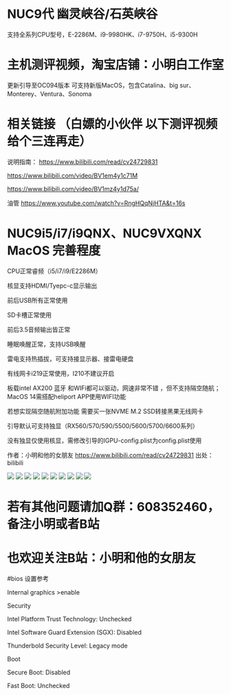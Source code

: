#  NUC9代 幽灵峡谷/石英峡谷

支持全系列CPU型号，E-2286M、i9-9980HK、i7-9750H、i5-9300H

# 主机测评视频，淘宝店铺：小明白工作室

更新引导至OC094版本 可支持新版MacOS，包含Catalina、big sur、Monterey、Ventura、Sonoma

# 相关链接 （白嫖的小伙伴 以下测评视频给个三连再走）
说明指南： https://www.bilibili.com/read/cv24729831

https://www.bilibili.com/video/BV1em4y1c71M

https://www.bilibili.com/video/BV1mz4y1d75a/

油管 https://www.youtube.com/watch?v=RngHQqNjHTA&t=16s

# NUC9i5/i7/i9QNX、NUC9VXQNX  MacOS 完善程度

CPU正常睿频（i5/i7/i9/E2286M）

核显支持HDMI/Tyepc-c显示输出

前后USB所有正常使用

SD卡槽正常使用

前后3.5音频输出皆正常

睡眠唤醒正常，支持USB唤醒

雷电支持热插拔，可支持接显示器、接雷电硬盘

有线网卡i219正常使用，I210不建议开启

板载intel AX200 蓝牙 和WIFi都可以驱动，网速非常不错 ，但不支持隔空随航；MacOS 14需搭配heliport APP使用WIFI功能

若想实现隔空随航附加功能 需要买一张NVME M.2 SSD转接黑果无线网卡

引导默认可支持独显（RX560/570/590/5500/5600/5700/6600系列）

没有独显仅使用核显，需修改引导的IGPU-config.plist为config.plist使用

作者：小明和他的女朋友 https://www.bilibili.com/read/cv24729831 出处：bilibili

![](https://github.com/Xmingbai/NUC9-hackintosh-i5-i7-i9QNX-NUC9VXQNX-hackintosh/blob/main/Sonoma.png)
![](https://github.com/Xmingbai/NUC9-hackintosh-i5-i7-i9QNX-NUC9VXQNX-hackintosh/blob/main/Ventura.png)
![](https://github.com/Xmingbai/NUC9-hackintosh-i5-i7-i9QNX-NUC9VXQNX-hackintosh/blob/main/TB3.png)
![](https://github.com/Xmingbai/NUC9-hackintosh-i5-i7-i9QNX-NUC9VXQNX-hackintosh/blob/main/TB3-SN750.png)
![](https://github.com/Xmingbai/NUC9-hackintosh-i5-i7-i9QNX-NUC9VXQNX-hackintosh/blob/main/音频.png)
![](https://github.com/Xmingbai/NUC9-hackintosh-i5-i7-i9QNX-NUC9VXQNX-hackintosh/blob/main/WIFI6.png)
![](https://github.com/Xmingbai/NUC9-hackintosh-i5-i7-i9QNX-NUC9VXQNX-hackintosh/blob/main/BT.png)
![](https://github.com/Xmingbai/NUC9-hackintosh-i5-i7-i9QNX-NUC9VXQNX-hackintosh/blob/main/雷电接显示器.png)
![](https://github.com/Xmingbai/NUC9-hackintosh-i5-i7-i9QNX-NUC9VXQNX-hackintosh/blob/main/HDMI2.0.png)
![](https://github.com/Xmingbai/NUC9-hackintosh-i5-i7-i9QNX-NUC9VXQNX-hackintosh/blob/main/有线网口.png)

# 若有其他问题请加Q群：608352460，备注小明或者B站

# 也欢迎关注B站：小明和他的女朋友

#bios 设置参考

Internal graphics >enable

Security

Intel Platform Trust Technology: Unchecked

Intel Software Guard Extension (SGX): Disabled

Thunderbold Security Level: Legacy mode

Boot

Secure Boot: Disabled

Fast Boot: Unchecked


